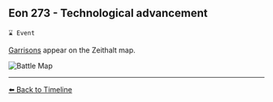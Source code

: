 ## Eon 273 - Technological advancement

`⌛ Event`

[Garrisons](https://zeithalt.github.io/r/garrisons.html) appear on the Zeithalt map.

![Battle Map](https://zeithalt.github.io/t/m/eon0273.png)


----------
[⬅️ Back to Timeline](https://zeithalt.github.io/t/#eon0273)